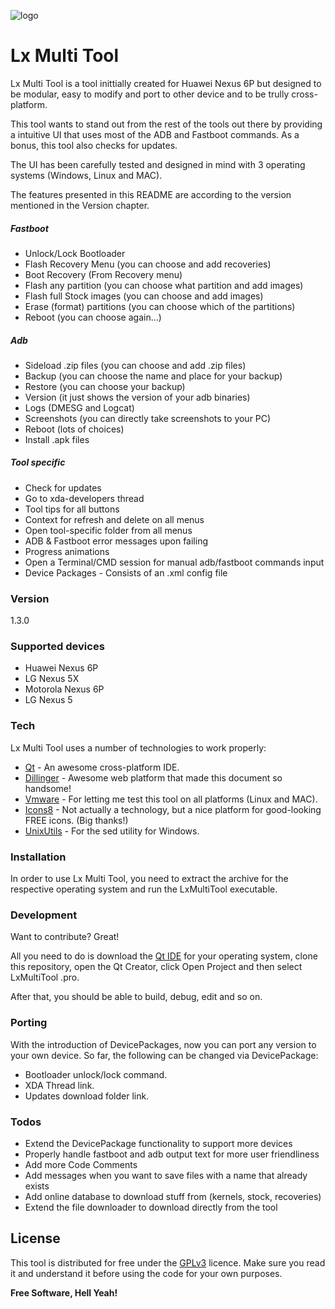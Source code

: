 ![logo](https://raw.githubusercontent.com/lexmazter/LxMultiTool/master/Icons/android.png "Lx Multi Tool Logo") 
# Lx Multi Tool

Lx Multi Tool is a tool inittially created for Huawei Nexus 6P but designed to be modular, easy to modify and port to other device and to be trully cross-platform.

This tool wants to stand out from the rest of the tools out there by providing a intuitive UI that uses most of the ADB and Fastboot commands.
As a bonus, this tool also checks for updates.

The UI has been carefully tested and designed in mind with 3 operating systems (Windows, Linux and MAC).

The features presented in this README are according to the version mentioned in the Version chapter.

##### Fastboot
 - Unlock/Lock Bootloader
 - Flash Recovery Menu (you can choose and add recoveries)
 - Boot Recovery (From Recovery menu)
 - Flash any partition (you can choose what partition and add images)
 - Flash full Stock images (you can choose and add images)
 - Erase (format) partitions (you can choose which of the partitions)
 - Reboot (you can choose again...)
  
##### Adb
 - Sideload .zip files (you can choose and add .zip files)
 - Backup (you can choose the name and place for your backup)
 - Restore (you can choose your backup)
 - Version (it just shows the version of your adb binaries)
 - Logs (DMESG and Logcat)
 - Screenshots (you can directly take screenshots to your PC)
 - Reboot (lots of choices)
 - Install .apk files

##### Tool specific
 - Check for updates
 - Go to xda-developers thread
 - Tool tips for all buttons
 - Context for refresh and delete on all menus
 - Open tool-specific folder from all menus
 - ADB & Fastboot error messages upon failing
 - Progress animations
 - Open a Terminal/CMD session for manual adb/fastboot commands input
 - Device Packages - Consists of an .xml config file
  
### Version
1.3.0

### Supported devices
 - Huawei Nexus 6P
 - LG Nexus 5X
 - Motorola Nexus 6P
 - LG Nexus 5

### Tech

Lx Multi Tool uses a number of technologies to work properly:

* [Qt] - An awesome cross-platform IDE.
* [Dillinger] - Awesome web platform that made this document so handsome!
* [Vmware] - For letting me test this tool on all platforms (Linux and MAC).
* [Icons8] - Not actually a technology, but a nice platform for good-looking FREE icons. (Big thanks!)
* [UnixUtils] - For the sed utility for Windows.

### Installation

In order to use Lx Multi Tool, you need to extract the archive for the respective operating system and run the LxMultiTool executable.

### Development

Want to contribute? Great!

All you need to do is download the [Qt IDE](http://www.qt.io/download-open-source/) for your operating system, clone this repository, open the Qt Creator, click Open Project and then select LxMultiTool .pro.

After that, you should be able to build, debug, edit and so on.

### Porting

With the introduction of DevicePackages, now you can port any version to your own device.
So far, the following can be changed via DevicePackage:
 - Bootloader unlock/lock command.
 - XDA Thread link.
 - Updates download folder link.

### Todos

 - Extend the DevicePackage functionality to support more devices
 - Properly handle fastboot and adb output text for more user friendliness
 - Add more Code Comments
 - Add messages when you want to save files with a name that already exists
 - Add online database to download stuff from (kernels, stock, recoveries)
 - Extend the file downloader to download directly from the tool

License
----

This tool is distributed for free under the [GPLv3] licence. Make sure you read it and understand it before using the code for your own purposes.


**Free Software, Hell Yeah!**

[//]: # (These are reference links used in the body of this note and get stripped out when the markdown processor does it's job. There is no need to format nicely because it shouldn't be seen. Thanks SO - http://stackoverflow.com/questions/4823468/store-comments-in-markdown-syntax)

   [Qt]: <http://qt.io>
   [Dillinger]: <http://dillinger.io>
   [Vmware]: <https://www.vmware.com/>
   [GPLv3]: <http://www.gnu.org/licenses/gpl-3.0.en.html>
   [Icons8]: <https://www.icons8.com>
   [UnixUtils]: <http://unxutils.sourceforge.net/>



